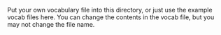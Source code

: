 Put your own vocabulary file into this directory, or just use the example vocab files here. You can change the contents in the vocab file, but you may not change the file name.